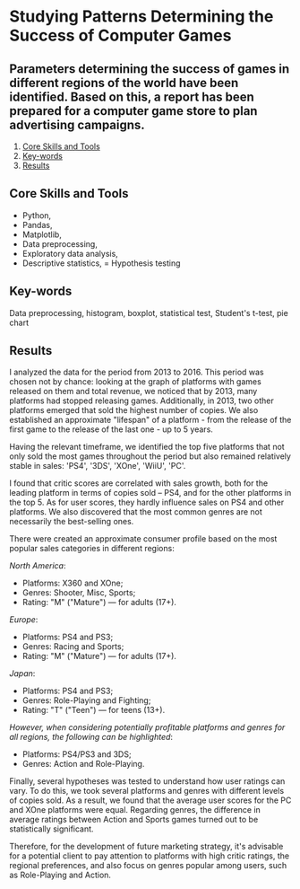 # Studying Patterns Determining the Success of Computer Games

## Parameters determining the success of games in different regions of the world have been identified. Based on this, a report has been prepared for a computer game store to plan advertising campaigns.


1. [Core Skills and Tools](#core-skills-and-tools)
2. [Key-words](#key-words)
3. [Results](#results)
   

## Core Skills and Tools

- Python, 
- Pandas, 
- Matplotlib, 
- Data preprocessing, 
- Exploratory data analysis, 
- Descriptive statistics, 
= Hypothesis testing

## Key-words

Data preprocessing, histogram, boxplot, statistical test,
Student's t-test, pie chart


## Results

I analyzed the data for the period from 2013 to 2016. This period was chosen not by chance: looking at the graph of platforms with games released on them and total revenue, we noticed that by 2013, many platforms had stopped releasing games. Additionally, in 2013, two other platforms emerged that sold the highest number of copies. We also established an approximate "lifespan" of a platform - from the release of the first game to the release of the last one - up to 5 years.

Having the relevant timeframe, we identified the top five platforms that not only sold the most games throughout the period but also remained relatively stable in sales: 'PS4', '3DS', 'XOne', 'WiiU', 'PC'.

I found that critic scores are correlated with sales growth, both for the leading platform in terms of copies sold – PS4, and for the other platforms in the top 5. As for user scores, they hardly influence sales on PS4 and other platforms. We also discovered that the most common genres are not necessarily the best-selling ones.

There were created an approximate consumer profile based on the most popular sales categories in different regions:

*North America*:
- Platforms: X360 and XOne;
- Genres: Shooter, Misc, Sports;
- Rating: "M" ("Mature") — for adults (17+).

*Europe*:
- Platforms: PS4 and PS3;
- Genres: Racing and Sports;
- Rating: "M" ("Mature") — for adults (17+).

*Japan*:
- Platforms: PS4 and PS3;
- Genres: Role-Playing and Fighting;
- Rating: "T" ("Teen") — for teens (13+).

*However, when considering potentially profitable platforms and genres for all regions, the following can be highlighted*:
- Platforms: PS4/PS3 and 3DS;
- Genres: Action and Role-Playing.

Finally, several hypotheses was tested to understand how user ratings can vary. To do this, we took several platforms and genres with different levels of copies sold. As a result, we found that the average user scores for the PC and XOne platforms were equal. Regarding genres, the difference in average ratings between Action and Sports games turned out to be statistically significant.

Therefore, for the development of future marketing strategy, it's advisable for a potential client to pay attention to platforms with high critic ratings, the regional preferences, and also focus on genres popular among users, such as Role-Playing and Action.